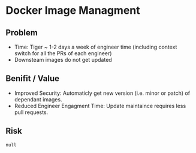 
# Docker Image Managment

## Problem
* Time: Tiger ~ 1-2 days a week of engineer time (including context switch for all the PRs of each engineer)
* Downsteam images do not get updated

## Benifit / Value
* Improved Security: Automaticly get new version (i.e. minor or patch) of dependant images.
* Reduced Engineer Engagment Time: Update maintaince requires less pull requests.

## Risk
`null`
<!--stackedit_data:
eyJoaXN0b3J5IjpbLTE2Mzk5MjI4OTMsLTEyNjEyMDc3OTIsLT
ExMzc3NDQ3NDVdfQ==
-->